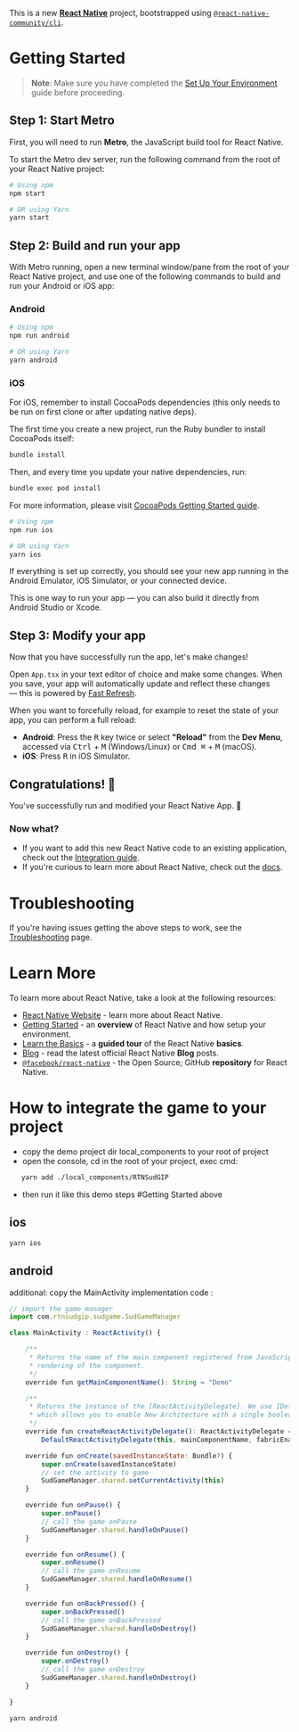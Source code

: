 This is a new [**React Native**](https://reactnative.dev) project, bootstrapped using [`@react-native-community/cli`](https://github.com/react-native-community/cli).

# Getting Started

> **Note**: Make sure you have completed the [Set Up Your Environment](https://reactnative.dev/docs/set-up-your-environment) guide before proceeding.

## Step 1: Start Metro

First, you will need to run **Metro**, the JavaScript build tool for React Native.

To start the Metro dev server, run the following command from the root of your React Native project:

```sh
# Using npm
npm start

# OR using Yarn
yarn start
```

## Step 2: Build and run your app

With Metro running, open a new terminal window/pane from the root of your React Native project, and use one of the following commands to build and run your Android or iOS app:

### Android

```sh
# Using npm
npm run android

# OR using Yarn
yarn android
```

### iOS

For iOS, remember to install CocoaPods dependencies (this only needs to be run on first clone or after updating native deps).

The first time you create a new project, run the Ruby bundler to install CocoaPods itself:

```sh
bundle install
```

Then, and every time you update your native dependencies, run:

```sh
bundle exec pod install
```

For more information, please visit [CocoaPods Getting Started guide](https://guides.cocoapods.org/using/getting-started.html).

```sh
# Using npm
npm run ios

# OR using Yarn
yarn ios
```

If everything is set up correctly, you should see your new app running in the Android Emulator, iOS Simulator, or your connected device.

This is one way to run your app — you can also build it directly from Android Studio or Xcode.

## Step 3: Modify your app

Now that you have successfully run the app, let's make changes!

Open `App.tsx` in your text editor of choice and make some changes. When you save, your app will automatically update and reflect these changes — this is powered by [Fast Refresh](https://reactnative.dev/docs/fast-refresh).

When you want to forcefully reload, for example to reset the state of your app, you can perform a full reload:

- **Android**: Press the <kbd>R</kbd> key twice or select **"Reload"** from the **Dev Menu**, accessed via <kbd>Ctrl</kbd> + <kbd>M</kbd> (Windows/Linux) or <kbd>Cmd ⌘</kbd> + <kbd>M</kbd> (macOS).
- **iOS**: Press <kbd>R</kbd> in iOS Simulator.

## Congratulations! :tada:

You've successfully run and modified your React Native App. :partying_face:

### Now what?

- If you want to add this new React Native code to an existing application, check out the [Integration guide](https://reactnative.dev/docs/integration-with-existing-apps).
- If you're curious to learn more about React Native, check out the [docs](https://reactnative.dev/docs/getting-started).

# Troubleshooting

If you're having issues getting the above steps to work, see the [Troubleshooting](https://reactnative.dev/docs/troubleshooting) page.

# Learn More

To learn more about React Native, take a look at the following resources:

- [React Native Website](https://reactnative.dev) - learn more about React Native.
- [Getting Started](https://reactnative.dev/docs/environment-setup) - an **overview** of React Native and how setup your environment.
- [Learn the Basics](https://reactnative.dev/docs/getting-started) - a **guided tour** of the React Native **basics**.
- [Blog](https://reactnative.dev/blog) - read the latest official React Native **Blog** posts.
- [`@facebook/react-native`](https://github.com/facebook/react-native) - the Open Source; GitHub **repository** for React Native.

# How to integrate the game to your project

- copy the demo project dir local_components to your root of project
- open the console, cd in the root of your project, exec cmd:

```sh
   yarn add ./local_components/RTNSudGIP
```

- then run it like this demo steps #Getting Started above

## ios

```sh
yarn ios
```

## android

additional: copy the MainActivity implementation code :

```js
// import the game manager
import com.rtnsudgip.sudgame.SudGameManager

class MainActivity : ReactActivity() {

    /**
     * Returns the name of the main component registered from JavaScript. This is used to schedule
     * rendering of the component.
     */
    override fun getMainComponentName(): String = "Demo"

    /**
     * Returns the instance of the [ReactActivityDelegate]. We use [DefaultReactActivityDelegate]
     * which allows you to enable New Architecture with a single boolean flags [fabricEnabled]
     */
    override fun createReactActivityDelegate(): ReactActivityDelegate =
        DefaultReactActivityDelegate(this, mainComponentName, fabricEnabled)

    override fun onCreate(savedInstanceState: Bundle?) {
        super.onCreate(savedInstanceState)
        // set the activity to game
        SudGameManager.shared.setCurrentActivity(this)
    }

    override fun onPause() {
        super.onPause()
        // call the game onPause
        SudGameManager.shared.handleOnPause()
    }

    override fun onResume() {
        super.onResume()
        // call the game onResume
        SudGameManager.shared.handleOnResume()
    }

    override fun onBackPressed() {
        super.onBackPressed()
        // call the game onBackPressed
        SudGameManager.shared.handleOnDestroy()
    }

    override fun onDestroy() {
        super.onDestroy()
        // call the game onDestroy
        SudGameManager.shared.handleOnDestroy()
    }

}
```

```sh
yarn android
```
